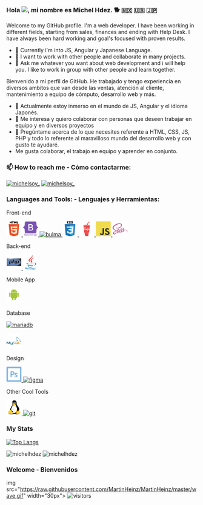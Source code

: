 ### Hola  <img src="https://raw.githubusercontent.com/MartinHeinz/MartinHeinz/master/wave.gif" width="30px">, mi nombre es Michel Hdez. :dog2: 🇲🇽 🇺🇸 🇯🇵

Welcome to my GitHub profile. I'm a web developer. I have been working in different fields, starting from sales, finances and ending with Help Desk. 
I have always been hard working and goal's focused with proven results.

- 🌱 Currently i'm into JS, Angular y Japanese Language.
- 👯 I want to work with other people and collaborate in many projects.
- 💬 Ask me whatever you want about web development and i will help you. I like to work in group with other people and learn together.

Bienvenido a mi perfil de GitHub.
He trabajado y tengo experiencia en diversos ambitos que van desde las ventas, atención al cliente, mantenimiento a equipo de cómputo, desarrollo web y más.

- 🌱 Actualmente estoy inmerso en el mundo de JS, Angular y el idioma Japonés.
- 👯 Me interesa y quiero colaborar con personas que deseen trabajar en equipo y en diversos proyectos 
- 💬 Pregúntame acerca de lo que necesites referente a HTML, CSS, JS, PHP y todo lo referente al maravilloso mundo del desarrollo web y con gusto te ayudaré. 
- Me gusta colaborar, el trabajo en equipo y aprender en conjunto.  


### 📫 How to reach me - Cómo contactarme: 
<p align="left">
<a href="https://twitter.com/michelsoy_" target="blank"><img align="center" src="https://raw.githubusercontent.com/rahuldkjain/github-profile-readme-generator/master/src/images/icons/Social/twitter.svg" alt="michelsoy_" height="30" width="40" /></a>
<a href="https://instagram.com/michelsoy_" target="blank"><img align="center" src="https://raw.githubusercontent.com/rahuldkjain/github-profile-readme-generator/master/src/images/icons/Social/instagram.svg" alt="michelsoy_" height="30" width="40" /></a>
</p>

### Languages and Tools: - Lenguajes y Herramientas:
Front-end <p><a href="https://www.w3.org/html/" target="_blank"> <img src="https://raw.githubusercontent.com/devicons/devicon/master/icons/html5/html5-original-wordmark.svg" alt="html5" width="40" height="40"/> </a>
<a href="https://getbootstrap.com" target="_blank"> <img src="https://raw.githubusercontent.com/devicons/devicon/master/icons/bootstrap/bootstrap-plain-wordmark.svg" alt="bootstrap" width="40" height="40"/> </a>
<a href="https://bulma.io/" target="_blank"> <img src="https://raw.githubusercontent.com/gilbarbara/logos/804dc257b59e144eaca5bc6ffd16949752c6f789/logos/bulma.svg" alt="bulma" width="40" height="40"/> </a>
<a href="https://www.w3schools.com/css/" target="_blank"> <img src="https://raw.githubusercontent.com/devicons/devicon/master/icons/css3/css3-original-wordmark.svg" alt="css3" width="40" height="40"/> </a>
<a href="https://gulpjs.com" target="_blank"> <img src="https://raw.githubusercontent.com/devicons/devicon/master/icons/gulp/gulp-plain.svg" alt="gulp" width="40" height="40"/> </a>
<a href="https://developer.mozilla.org/en-US/docs/Web/JavaScript" target="_blank"> <img src="https://raw.githubusercontent.com/devicons/devicon/master/icons/javascript/javascript-original.svg" alt="javascript" width="40" height="40"/> </a>
<a href="https://sass-lang.com" target="_blank"> <img src="https://raw.githubusercontent.com/devicons/devicon/master/icons/sass/sass-original.svg" alt="sass" width="40" height="40"/></a></p>

Back-end <p> <a href="https://www.php.net" target="_blank"> <img src="https://raw.githubusercontent.com/devicons/devicon/master/icons/php/php-original.svg" alt="php" width="40" height="40"/> </a>
<a href="https://www.java.com" target="_blank"> <img src="https://raw.githubusercontent.com/devicons/devicon/master/icons/java/java-original.svg" alt="java" width="40" height="40"/> </a><p>

Mobile App
<p align="left"> <a href="https://developer.android.com" target="_blank"> <img src="https://raw.githubusercontent.com/devicons/devicon/master/icons/android/android-original-wordmark.svg" alt="android" width="40" height="40"/></a>

  
Database  
<p><a href="https://mariadb.org/" target="_blank"> <img src="https://www.vectorlogo.zone/logos/mariadb/mariadb-icon.svg" alt="mariadb" width="40" height="40"/> </a></p>
<p><a href="https://www.mysql.com/" target="_blank"> <img src="https://raw.githubusercontent.com/devicons/devicon/master/icons/mysql/mysql-original-wordmark.svg" alt="mysql" width="40" height="40"/></a></p>
  
Design
<p><a href="https://www.photoshop.com/en" target="_blank"> <img src="https://raw.githubusercontent.com/devicons/devicon/master/icons/photoshop/photoshop-line.svg" alt="photoshop" width="40" height="40"/> </a>
<a href="https://www.figma.com/" target="_blank"> <img src="https://www.vectorlogo.zone/logos/figma/figma-icon.svg" alt="figma" width="40" height="40"/> </a></p>
  
Other Cool Tools
<p><a href="https://www.linux.org/" target="_blank"> <img src="https://raw.githubusercontent.com/devicons/devicon/master/icons/linux/linux-original.svg" alt="linux" width="40" height="40"/> </a>
<a href="https://git-scm.com/" target="_blank"> <img src="https://www.vectorlogo.zone/logos/git-scm/git-scm-icon.svg" alt="git" width="40" height="40"/> </a></p>
  

### My Stats
[![Top Langs](https://github-readme-stats.vercel.app/api/top-langs/?username=MichelHdez&show_icons=true&theme=synthwave)](https://github.com/anuraghazra/github-readme-stats)

<img align="" src="https://github-readme-streak-stats.herokuapp.com/?user=michelhdez&" alt="michelhdez" />

<img align="" src="https://github-readme-stats.vercel.app/api/top-langs?username=michelhdez&show_icons=true&locale=en&layout=compact" alt="michelhdez" />


### Welcome  - Bienvenidos  
img src="https://raw.githubusercontent.com/MartinHeinz/MartinHeinz/master/wave.gif" width="30px">
![visitors](https://visitor-badge.glitch.me/badge?page_id=page.id)
